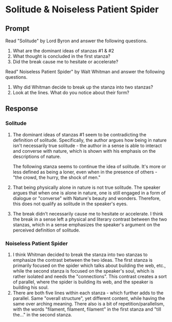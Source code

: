 # Solitude & Noiseless Patient Spider

## Prompt

Read "Solitude" by Lord Byron and answer the following questions.

1. What are the dominant ideas of stanzas #1 & #2
2. What thought is concluded in the first stanza?
3. Did the break cause me to hesitate or accelerate?

Read" Noiseless Patient Spider" by Walt Whitman and answer the following questions.

1. Why did Whitman decide to break up the stanza into two stanzas?
2. Look at the lines. What do you notice about their form?

## Response

### Solitude

1. The dominant ideas of stanzas #1 seem to be contradicting the definition of solitude. Specifically, the author argues
   how being in nature isn't necessarily true solitude - the author in a sense is able to interact and converse with
   nature, which is shown with his emphasis on the descriptions of nature.

   The following stanza seems to continue the idea of solitude. It's more or less defined as being a loner, even when in
   the presence of others - "the crowd, the hurry, the shock of men."

2. That being physically alone in nature is not true solitude. The speaker argues that when one is alone in nature, one
   is still engaged in a form of dialogue or "converse" with Nature's beauty and wonders. Therefore, this does not
   qualify as solitude in the speaker's eyes.
3. The break didn't necessarily cause me to hesitate or accelerate. I think the break in a sense left a physical and
   literary contrast between the two stanzas, which in a sense emphasizes the speaker's argument on the perceived
   definition of solitude.

### Noiseless Patient Spider

1. I think Whitman decided to break the stanza into two stanzas to emphasize the contrast between the two ideas. The
   first stanza is primarily focused on the spider which talks about building the web, etc., while the second stanza is
   focused on the speaker's soul, which is rather isolated and needs the "connections". This contrast creates a sort of
   parallel, where the spider is building its web, and the speaker is building his soul.
2. There are both five lines within each stanza - which further adds to the parallel. Same "overall structure", yet
   different content, while having the same over arching meaning. There also is a bit of repetition/parallelism, with
   the words "filament, filament, filament" in the first stanza and "till the..." in the second stanza.